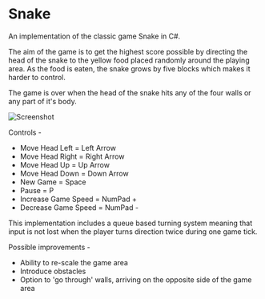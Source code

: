 # Snake

An implementation of the classic game Snake in C#.

The aim of the game is to get the highest score possible by directing the head of the snake to the yellow food placed randomly around the playing area.
As the food is eaten, the snake grows by five blocks which makes it harder to control.

The game is over when the head of the snake hits any of the four walls or any part of it's body.

![Screenshot](http://ryanharrison.co.uk/apps/snake/snake.png)

Controls - 

* Move Head Left = Left Arrow
* Move Head Right = Right Arrow
* Move Head Up = Up Arrow
* Move Head Down = Down Arrow
* New Game = Space
* Pause = P
* Increase Game Speed = NumPad +
* Decrease Game Speed = NumPad -

This implementation includes a queue based turning system meaning that input is not lost when the player turns direction twice during one game tick.

Possible improvements - 

* Ability to re-scale the game area
* Introduce obstacles
* Option to 'go through' walls, arriving on the opposite side of the game area
